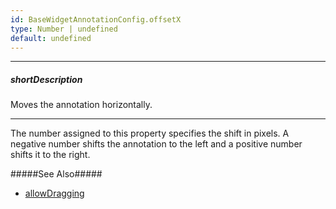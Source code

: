 ```yaml
---
id: BaseWidgetAnnotationConfig.offsetX
type: Number | undefined
default: undefined
---
```

---
##### shortDescription
Moves the annotation horizontally.

---
The number assigned to this property specifies the shift in pixels. A negative number shifts the annotation to the left and a positive number shifts it to the right.

#####See Also#####
- [allowDragging](/api-reference/_hidden/BaseWidgetAnnotationConfig/allowDragging.md '{basewidgetpath}/Configuration/annotations/#allowDragging')